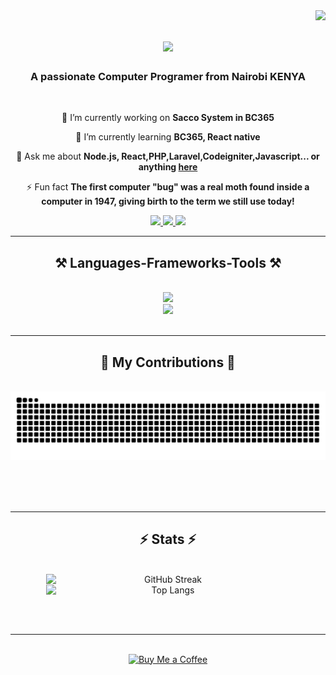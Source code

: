 <img align="right" src="https://visitor-badge.laobi.icu/badge?page_id=martinkavindu.martinkavindu" />

<h1 align="center">
    <img src="https://readme-typing-svg.herokuapp.com/?font=Righteous&size=35&center=true&vCenter=true&width=500&height=70&duration=4000&lines=Hi+There!+👋;+I'm+Martin+kavindu!;" />
</h1>

<h3 align="center">A passionate Computer Programer from Nairobi  KENYA </h3>

<br/>
<div align="center">
 
 🔭 I’m currently working on **Sacco System in BC365**
 
 🌱 I’m currently learning **BC365, React native**

💬 Ask me about **Node.js, React,PHP,Laravel,Codeigniter,Javascript... or anything [here](https://github.com/martinkavindu/martinkavindu/issues)**

⚡ Fun fact **The first computer "bug" was a real moth found inside a computer in 1947, giving birth to the term we still use today!**

 </div>
 <div align="center"> 
  <a href="mailto:martinmutuku1998@gmail.com">
    <img src="https://img.shields.io/badge/Gmail-333333?style=for-the-badge&logo=gmail&logoColor=red" />
  </a>
  <a href="https://linkedin.com/in/martinkavindu" target="_blank">
    <img src="https://img.shields.io/badge/LinkedIn-0077B5?style=for-the-badge&logo=linkedin&logoColor=white" target="_blank" />
  </a>
  <a href="https://mutuku.netlify.app/" target="_blank">
     <img src="https://img.shields.io/badge/Portfolio-FF5722?style=for-the-badge&logo=todoist&logoColor=white" target="_blank" /> 
  </a>
   
</div>

 <hr/>
 <h2 align="center">⚒️ Languages-Frameworks-Tools ⚒️</h2>
<br/>
 <div align="center">
    <img src="https://skillicons.dev/icons?i=react,bootstrap,mui,html,css,vscode,github,tailwind,git" /> <br>
    <img src="https://skillicons.dev/icons?i=nodejs,laravel,javascript,express,php,mongodb,codeigniter,mysql" /><br>
</div>

<br/>
<hr/>
<div align="center">
  <h2>🐍 My Contributions 🐍</h2>
  <br>
  <img alt="snake eating my contributions" src="https://raw.githubusercontent.com/martinkavindu/martinkavindu/output/github-contribution-grid-snake.svg" />
  
  <br/><br/><br/>
</div>

<hr/>
<h2 align="center">⚡ Stats ⚡</h2>
<br>
<div align="center">
  <a href="https://git.io/streak-stats">
    <img width="390" src="https://streak-stats.demolab.com?user=martinkavindu" alt="GitHub Streak" style="display: inline-block;"/>
  </a>
  <a href="https://github.com/martinkavindu/github-readme-stats">
    <img width="390" src="https://github-readme-stats.vercel.app/api/top-langs/?username=martinkavindu&layout=compact" alt="Top Langs" style="display: inline-block;"/>
  </a>
</div>



<br/><br/>

<hr/>

<br/>

<div align="center">
<a href='tel:0700729827' target='_blank'><img height='64' style='border:0px;height:64px;' src='https://storage.ko-fi.com/cdn/kofi1.png?v=3' border='0' alt='Buy Me a Coffee ' /></a>
</div>

<br/>



